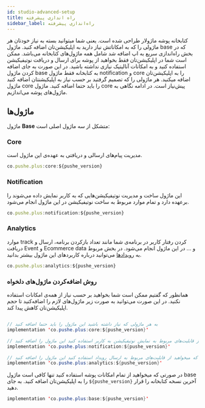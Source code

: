 ```yaml
---
id: studio-advanced-setup
title: راه اندازی پیشرفته
sidebar_label: راه‌اندازی پیشرفته
---
```

کتابخانه پوشه ماژولار طراحی شده است. یعنی شما میتوانید بسته به نیاز خودتان هر ماژولی را که به امکاناتش نیاز دارید به اپلیکیشن‌تان اضافه کنید. 
ماژول base که در بخش راه‌اندازی سریع به اپ اضافه شد شامل همه ماژول‌های کتابخانه می‌باشد.
ممکن است شما در اپلیکیشن‌تان فقط بخواهید از پوشه برای ارسال و دریافت نوتیفیکیشن استفاده کنید و به امکانات آنالیتیک نیازی نداشته باشید. در این صورت به جای اضافه کردن ماژول base به کتابخانه فقط ماژول notification و core را به اپلیکیشن‌تان اضافه میکنید. هر ماژولی را که تصمیم گرفتید بر حسب نیاز به اپلیکیشنتان اضافه کنید ماژول core را باید حتما اضافه کنید. ماژول  core پیش‌نیاز است. 
در ادامه نگاهی به ماژول‌های پوشه می‌اندازیم.

## ماژول‌ها

ماژول **Base** متشکل از سه ماژول اصلی است:

### Core

مدیریت پیام‌های ارسالی و دریافتی به عهده‌ی این ماژول است.

```js
co.pushe.plus:core:${pushe_version}
```

### Notification

این ماژول ساخت و مدیریت نوتیفیکیشن‌هایی که به کاربر نمایش داده می‌شوند را برعهده دارد و تمام موارد مربوط به ساخت نوتیفیکیشن در این ماژول انجام می‌شود.

```js
co.pushe.plus:notification:${pushe_version}
```

### Analytics

موارد track کردن رفتار کاربر در برنامه‌ی شما مانند تعداد بازکردن برنامه، ارسال و دریافت Event و Ecommerce data و ... در این ماژول انجام می‌شود. 
در بخش مربوط به [رویدادها](/docs/android-studio/studio-pusheid) می‌توانید درباره کاربردهای این ماژول بیشتر بدانید.

```js
co.pushe.plus:analytics:${pushe_version}
```

### روش اضافه‌کردن ماژول‌های دلخواه

همانظور که گفتیم ممکن است شما بخواهید بر حسب نیاز از همه‌ی امکانات استفاده نکنید. در این صورت می‌توانید به صورت زیر ماژول‌های لازم را اضافه‌کنید تا حجم اپلیکیشن‌تان کاهش پیدا کند.

```java

// به هر ماژولی که نیاز داشته باشید این ماژول را باید حتما اضافه کنید
implementation 'co.pushe.plus:core:${pushe_version}'

// در صورتی که میخواهید از قابلیت‌های مربوط به نمایش نوتیفیکیشن به کاربر استفاده کنید این ماژول را اضافه کنید
implementation 'co.pushe.plus:notification:${pushe_version}'

// در صورتی که میخواهید از قابلیت‌های مربوط به ارسال رویداد استفاده کنید این ماژول را اضافه کنید
implementation 'co.pushe.plus:analytics:${pushe_version}'
```

در صورتی که میخواهید از تمام امکانات پوشه استفاده کنید تنها کافی است ماژول base را به اپلیکیشن‌تان اضافه کنید. به جای `${pushe_version}` آخرین نسخه کتابخانه را قرار دهید.

```java
implementation 'co.pushe.plus:base:${pushe_version}'
```